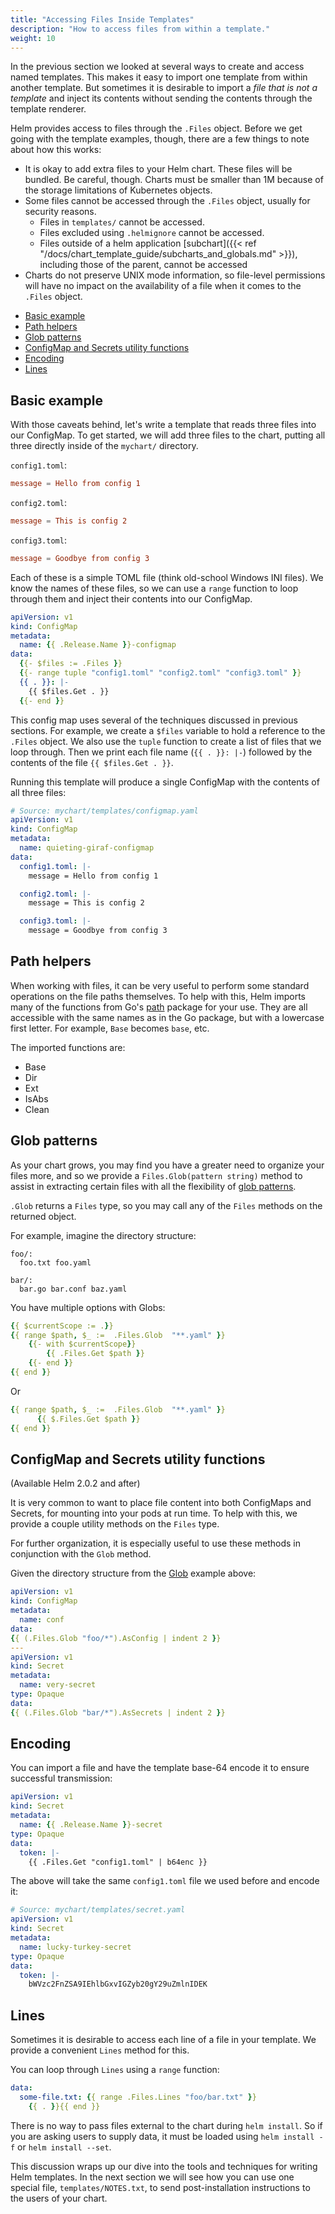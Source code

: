 ```yaml
---
title: "Accessing Files Inside Templates"
description: "How to access files from within a template."
weight: 10
---
```


In the previous section we looked at several ways to create and access named
templates. This makes it easy to import one template from within another
template. But sometimes it is desirable to import a _file that is not a
template_ and inject its contents without sending the contents through the
template renderer.

Helm provides access to files through the `.Files` object. Before we get going
with the template examples, though, there are a few things to note about how
this works:

- It is okay to add extra files to your Helm chart. These files will be bundled.
  Be careful, though. Charts must be smaller than 1M because of the storage
  limitations of Kubernetes objects.
- Some files cannot be accessed through the `.Files` object, usually for
  security reasons.
  - Files in `templates/` cannot be accessed.
  - Files excluded using `.helmignore` cannot be accessed.
  - Files outside of a helm application [subchart]({{< ref
"/docs/chart_template_guide/subcharts_and_globals.md" >}}), including those of the parent, cannot be accessed
- Charts do not preserve UNIX mode information, so file-level permissions will
  have no impact on the availability of a file when it comes to the `.Files`
  object.

<!-- (see https://github.com/jonschlinkert/markdown-toc) -->

<!-- toc -->

- [Basic example](#basic-example)
- [Path helpers](#path-helpers)
- [Glob patterns](#glob-patterns)
- [ConfigMap and Secrets utility
  functions](#configmap-and-secrets-utility-functions)
- [Encoding](#encoding)
- [Lines](#lines)

<!-- tocstop -->

## Basic example

With those caveats behind, let's write a template that reads three files into
our ConfigMap. To get started, we will add three files to the chart, putting all
three directly inside of the `mychart/` directory.

`config1.toml`:

```toml
message = Hello from config 1
```

`config2.toml`:

```toml
message = This is config 2
```

`config3.toml`:

```toml
message = Goodbye from config 3
```

Each of these is a simple TOML file (think old-school Windows INI files). We
know the names of these files, so we can use a `range` function to loop through
them and inject their contents into our ConfigMap.

```yaml
apiVersion: v1
kind: ConfigMap
metadata:
  name: {{ .Release.Name }}-configmap
data:
  {{- $files := .Files }}
  {{- range tuple "config1.toml" "config2.toml" "config3.toml" }}
  {{ . }}: |-
    {{ $files.Get . }}
  {{- end }}
```

This config map uses several of the techniques discussed in previous sections.
For example, we create a `$files` variable to hold a reference to the `.Files`
object. We also use the `tuple` function to create a list of files that we loop
through. Then we print each file name (`{{ . }}: |-`) followed by the contents
of the file `{{ $files.Get . }}`.

Running this template will produce a single ConfigMap with the contents of all
three files:

```yaml
# Source: mychart/templates/configmap.yaml
apiVersion: v1
kind: ConfigMap
metadata:
  name: quieting-giraf-configmap
data:
  config1.toml: |-
    message = Hello from config 1

  config2.toml: |-
    message = This is config 2

  config3.toml: |-
    message = Goodbye from config 3
```

## Path helpers

When working with files, it can be very useful to perform some standard
operations on the file paths themselves. To help with this, Helm imports many of
the functions from Go's [path](https://golang.org/pkg/path/) package for your
use. They are all accessible with the same names as in the Go package, but with
a lowercase first letter. For example, `Base` becomes `base`, etc.

The imported functions are:
- Base
- Dir
- Ext
- IsAbs
- Clean

## Glob patterns

As your chart grows, you may find you have a greater need to organize your files
more, and so we provide a `Files.Glob(pattern string)` method to assist in
extracting certain files with all the flexibility of [glob
patterns](https://godoc.org/github.com/gobwas/glob).

`.Glob` returns a `Files` type, so you may call any of the `Files` methods on
the returned object.

For example, imagine the directory structure:

```
foo/:
  foo.txt foo.yaml

bar/:
  bar.go bar.conf baz.yaml
```

You have multiple options with Globs:


```yaml
{{ $currentScope := .}}
{{ range $path, $_ :=  .Files.Glob  "**.yaml" }}
    {{- with $currentScope}}
        {{ .Files.Get $path }}
    {{- end }}
{{ end }}
```

Or

```yaml
{{ range $path, $_ :=  .Files.Glob  "**.yaml" }}
      {{ $.Files.Get $path }}
{{ end }}
```

## ConfigMap and Secrets utility functions

(Available Helm 2.0.2 and after)

It is very common to want to place file content into both ConfigMaps and
Secrets, for mounting into your pods at run time. To help with this, we provide
a couple utility methods on the `Files` type.

For further organization, it is especially useful to use these methods in
conjunction with the `Glob` method.

Given the directory structure from the [Glob](#glob-patterns) example above:

```yaml
apiVersion: v1
kind: ConfigMap
metadata:
  name: conf
data:
{{ (.Files.Glob "foo/*").AsConfig | indent 2 }}
---
apiVersion: v1
kind: Secret
metadata:
  name: very-secret
type: Opaque
data:
{{ (.Files.Glob "bar/*").AsSecrets | indent 2 }}
```

## Encoding

You can import a file and have the template base-64 encode it to ensure
successful transmission:

```yaml
apiVersion: v1
kind: Secret
metadata:
  name: {{ .Release.Name }}-secret
type: Opaque
data:
  token: |-
    {{ .Files.Get "config1.toml" | b64enc }}
```

The above will take the same `config1.toml` file we used before and encode it:

```yaml
# Source: mychart/templates/secret.yaml
apiVersion: v1
kind: Secret
metadata:
  name: lucky-turkey-secret
type: Opaque
data:
  token: |-
    bWVzc2FnZSA9IEhlbGxvIGZyb20gY29uZmlnIDEK
```

## Lines

Sometimes it is desirable to access each line of a file in your template. We
provide a convenient `Lines` method for this.

You can loop through `Lines` using a `range` function:

```yaml
data:
  some-file.txt: {{ range .Files.Lines "foo/bar.txt" }}
    {{ . }}{{ end }}
```

There is no way to pass files external to the chart during `helm install`. So if
you are asking users to supply data, it must be loaded using `helm install -f`
or `helm install --set`.

This discussion wraps up our dive into the tools and techniques for writing Helm
templates. In the next section we will see how you can use one special file,
`templates/NOTES.txt`, to send post-installation instructions to the users of
your chart.
